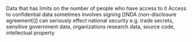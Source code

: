Data that has limits on the number of people who have access to it
Access to confidential data sometimes involves signing [[NDA (non-disclosure agreement)]]
can seriously effect national security
e.g. trade secrets, sensitive government data, organizations research data, source code, intellectual property